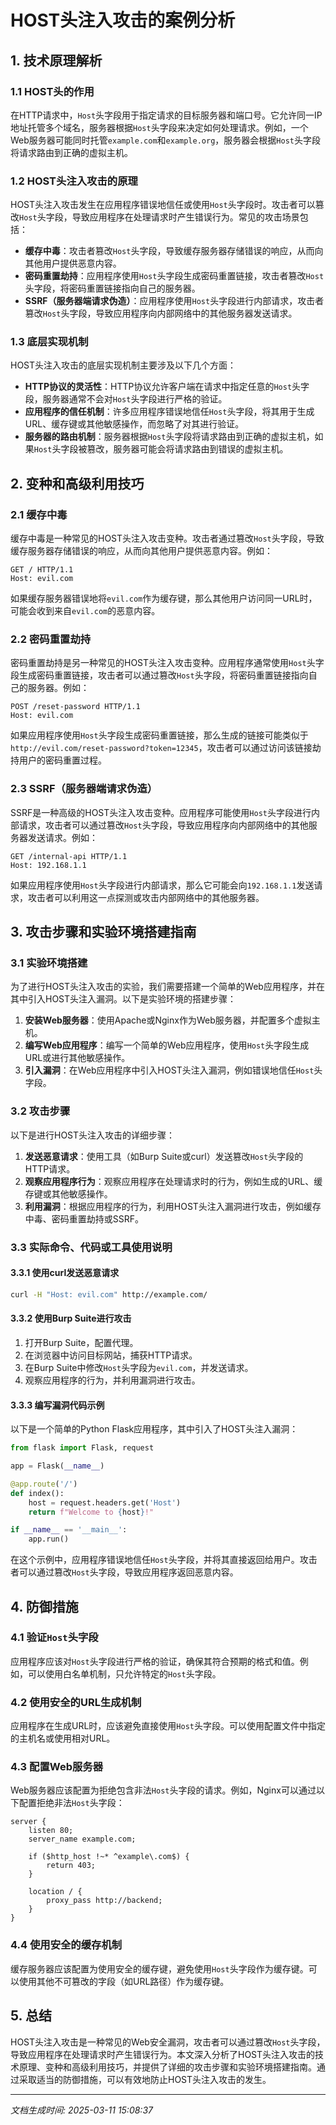 # HOST头注入攻击的案例分析

## 1. 技术原理解析

### 1.1 HOST头的作用
在HTTP请求中，`Host`头字段用于指定请求的目标服务器和端口号。它允许同一IP地址托管多个域名，服务器根据`Host`头字段来决定如何处理请求。例如，一个Web服务器可能同时托管`example.com`和`example.org`，服务器会根据`Host`头字段将请求路由到正确的虚拟主机。

### 1.2 HOST头注入攻击的原理
HOST头注入攻击发生在应用程序错误地信任或使用`Host`头字段时。攻击者可以篡改`Host`头字段，导致应用程序在处理请求时产生错误行为。常见的攻击场景包括：

- **缓存中毒**：攻击者篡改`Host`头字段，导致缓存服务器存储错误的响应，从而向其他用户提供恶意内容。
- **密码重置劫持**：应用程序使用`Host`头字段生成密码重置链接，攻击者篡改`Host`头字段，将密码重置链接指向自己的服务器。
- **SSRF（服务器端请求伪造）**：应用程序使用`Host`头字段进行内部请求，攻击者篡改`Host`头字段，导致应用程序向内部网络中的其他服务器发送请求。

### 1.3 底层实现机制
HOST头注入攻击的底层实现机制主要涉及以下几个方面：

- **HTTP协议的灵活性**：HTTP协议允许客户端在请求中指定任意的`Host`头字段，服务器通常不会对`Host`头字段进行严格的验证。
- **应用程序的信任机制**：许多应用程序错误地信任`Host`头字段，将其用于生成URL、缓存键或其他敏感操作，而忽略了对其进行验证。
- **服务器的路由机制**：服务器根据`Host`头字段将请求路由到正确的虚拟主机，如果`Host`头字段被篡改，服务器可能会将请求路由到错误的虚拟主机。

## 2. 变种和高级利用技巧

### 2.1 缓存中毒
缓存中毒是一种常见的HOST头注入攻击变种。攻击者通过篡改`Host`头字段，导致缓存服务器存储错误的响应，从而向其他用户提供恶意内容。例如：

```http
GET / HTTP/1.1
Host: evil.com
```

如果缓存服务器错误地将`evil.com`作为缓存键，那么其他用户访问同一URL时，可能会收到来自`evil.com`的恶意内容。

### 2.2 密码重置劫持
密码重置劫持是另一种常见的HOST头注入攻击变种。应用程序通常使用`Host`头字段生成密码重置链接，攻击者可以通过篡改`Host`头字段，将密码重置链接指向自己的服务器。例如：

```http
POST /reset-password HTTP/1.1
Host: evil.com
```

如果应用程序使用`Host`头字段生成密码重置链接，那么生成的链接可能类似于`http://evil.com/reset-password?token=12345`，攻击者可以通过访问该链接劫持用户的密码重置过程。

### 2.3 SSRF（服务器端请求伪造）
SSRF是一种高级的HOST头注入攻击变种。应用程序可能使用`Host`头字段进行内部请求，攻击者可以通过篡改`Host`头字段，导致应用程序向内部网络中的其他服务器发送请求。例如：

```http
GET /internal-api HTTP/1.1
Host: 192.168.1.1
```

如果应用程序使用`Host`头字段进行内部请求，那么它可能会向`192.168.1.1`发送请求，攻击者可以利用这一点探测或攻击内部网络中的其他服务器。

## 3. 攻击步骤和实验环境搭建指南

### 3.1 实验环境搭建
为了进行HOST头注入攻击的实验，我们需要搭建一个简单的Web应用程序，并在其中引入HOST头注入漏洞。以下是实验环境的搭建步骤：

1. **安装Web服务器**：使用Apache或Nginx作为Web服务器，并配置多个虚拟主机。
2. **编写Web应用程序**：编写一个简单的Web应用程序，使用`Host`头字段生成URL或进行其他敏感操作。
3. **引入漏洞**：在Web应用程序中引入HOST头注入漏洞，例如错误地信任`Host`头字段。

### 3.2 攻击步骤
以下是进行HOST头注入攻击的详细步骤：

1. **发送恶意请求**：使用工具（如Burp Suite或curl）发送篡改`Host`头字段的HTTP请求。
2. **观察应用程序行为**：观察应用程序在处理请求时的行为，例如生成的URL、缓存键或其他敏感操作。
3. **利用漏洞**：根据应用程序的行为，利用HOST头注入漏洞进行攻击，例如缓存中毒、密码重置劫持或SSRF。

### 3.3 实际命令、代码或工具使用说明

#### 3.3.1 使用curl发送恶意请求
```bash
curl -H "Host: evil.com" http://example.com/
```

#### 3.3.2 使用Burp Suite进行攻击
1. 打开Burp Suite，配置代理。
2. 在浏览器中访问目标网站，捕获HTTP请求。
3. 在Burp Suite中修改`Host`头字段为`evil.com`，并发送请求。
4. 观察应用程序的行为，并利用漏洞进行攻击。

#### 3.3.3 编写漏洞代码示例
以下是一个简单的Python Flask应用程序，其中引入了HOST头注入漏洞：

```python
from flask import Flask, request

app = Flask(__name__)

@app.route('/')
def index():
    host = request.headers.get('Host')
    return f"Welcome to {host}!"

if __name__ == '__main__':
    app.run()
```

在这个示例中，应用程序错误地信任`Host`头字段，并将其直接返回给用户。攻击者可以通过篡改`Host`头字段，导致应用程序返回恶意内容。

## 4. 防御措施

### 4.1 验证`Host`头字段
应用程序应该对`Host`头字段进行严格的验证，确保其符合预期的格式和值。例如，可以使用白名单机制，只允许特定的`Host`头字段。

### 4.2 使用安全的URL生成机制
应用程序在生成URL时，应该避免直接使用`Host`头字段。可以使用配置文件中指定的主机名或使用相对URL。

### 4.3 配置Web服务器
Web服务器应该配置为拒绝包含非法`Host`头字段的请求。例如，Nginx可以通过以下配置拒绝非法`Host`头字段：

```nginx
server {
    listen 80;
    server_name example.com;

    if ($http_host !~* ^example\.com$) {
        return 403;
    }

    location / {
        proxy_pass http://backend;
    }
}
```

### 4.4 使用安全的缓存机制
缓存服务器应该配置为使用安全的缓存键，避免使用`Host`头字段作为缓存键。可以使用其他不可篡改的字段（如URL路径）作为缓存键。

## 5. 总结
HOST头注入攻击是一种常见的Web安全漏洞，攻击者可以通过篡改`Host`头字段，导致应用程序在处理请求时产生错误行为。本文深入分析了HOST头注入攻击的技术原理、变种和高级利用技巧，并提供了详细的攻击步骤和实验环境搭建指南。通过采取适当的防御措施，可以有效地防止HOST头注入攻击的发生。

---

*文档生成时间: 2025-03-11 15:08:37*
